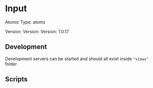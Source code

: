 # Input

Atomic Type: atoms

Version: Version: Version: 1.0.17




## Development

Development servers can be started and should all exist inside `"views"` folder

## Scripts
